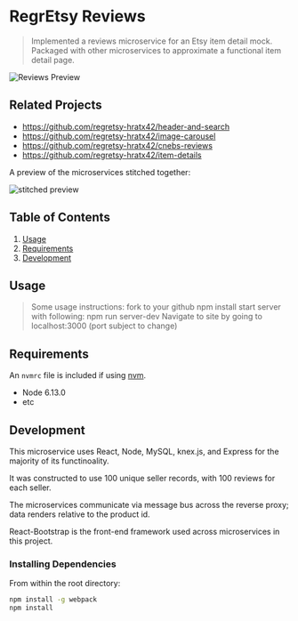 # RegrEtsy Reviews

> Implemented a reviews microservice for an Etsy item detail mock. Packaged with other microservices to approximate a functional item detail page.

![Reviews Preview](https://i.imgur.com/6G8Z3X6.png)

## Related Projects

  - https://github.com/regretsy-hratx42/header-and-search
  - https://github.com/regretsy-hratx42/image-carousel
  - https://github.com/regretsy-hratx42/cnebs-reviews
  - https://github.com/regretsy-hratx42/item-details
  
  A preview of the microservices stitched together:
  
  ![stitched preview](https://media.giphy.com/media/KGviP0UztcjVYbi8vX/giphy.gif)

## Table of Contents

1. [Usage](#Usage)
1. [Requirements](#requirements)
1. [Development](#development)

## Usage

> Some usage instructions:
> fork to your github
> npm install
> start server with following: npm run server-dev
> Navigate to site by going to localhost:3000 (port subject to change)

## Requirements

An `nvmrc` file is included if using [nvm](https://github.com/creationix/nvm).

- Node 6.13.0
- etc

## Development

This microservice uses React, Node, MySQL, knex.js, and Express for the majority of its functinoality.

It was constructed to use 100 unique seller records, with 100 reviews for each seller.

The microservices communicate via message bus across the reverse proxy; data renders relative to the product id.

React-Bootstrap is the front-end framework used across microservices in this project.

### Installing Dependencies

From within the root directory:

```sh
npm install -g webpack
npm install
```

